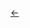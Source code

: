 <link rel="stylesheet" href="style.css"/>

[<p><span class="icon-big">&#8592;</span>](./2-analyse.md)
